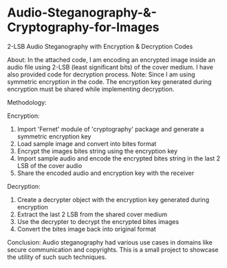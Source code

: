 # Audio-Steganography-&-Cryptography-for-Images
2-LSB Audio Steganography with Encryption &amp; Decryption Codes

About:
In the attached code, I am encoding an encrypted image inside an audio file using 2-LSB (least significant bits) of the cover medium. I have also provided code for decryption process. 
Note: Since I am using symmetric encryption in the code. The encryption key generated during encryption must be shared while implementing decryption.

Methodology:

Encryption:
1. Import 'Fernet' module of 'cryptography' package and generate a symmetric encryption key
2. Load sample image and convert into bites format 
3. Encrypt the images bites string using the encryption key
4. Import sample audio and encode the encrypted bites string in the last 2 LSB of the cover audio
5. Share the encoded audio and encryption key with the receiver

Decryption:
1. Create a decrypter object with the encryption key generated during encryption
2. Extract the last 2 LSB from the shared cover medium
3. Use the decrypter to decrypt the encrypted bites images
4. Convert the bites image back into original format

Conclusion:
Audio steganography had various use cases in domains like secure communication and copyrights. This is a small project to showcase the utility of such such techniques.

